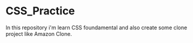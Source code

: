 # CSS_Practice
In this repository i'm learn CSS foundamental and also create some clone project like Amazon Clone.
